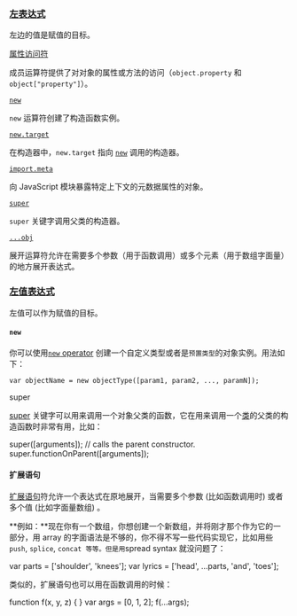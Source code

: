 ### [左表达式](https://developer.mozilla.org/zh-CN/docs/Web/JavaScript/Reference/Operators#左表达式)

左边的值是赋值的目标。

[属性访问符](https://developer.mozilla.org/zh-CN/docs/Web/JavaScript/Reference/Operators/Property_Accessors)

成员运算符提供了对对象的属性或方法的访问（`object.property` 和 `object["property"]`）。

[`new`](https://developer.mozilla.org/zh-CN/docs/Web/JavaScript/Reference/Operators/new)

`new` 运算符创建了构造函数实例。

[`new.target`](https://developer.mozilla.org/zh-CN/docs/Web/JavaScript/Reference/Operators/new.target)

在构造器中，`new.target` 指向 [`new`](https://developer.mozilla.org/zh-CN/docs/Web/JavaScript/Reference/Operators/new) 调用的构造器。

[`import.meta`](https://developer.mozilla.org/zh-CN/docs/Web/JavaScript/Reference/Operators/import.meta)

向 JavaScript 模块暴露特定上下文的元数据属性的对象。

[`super`](https://developer.mozilla.org/zh-CN/docs/Web/JavaScript/Reference/Operators/super)

`super` 关键字调用父类的构造器。

[`...obj`](https://developer.mozilla.org/en-US/docs/Web/JavaScript/Reference/Operators/Spread_syntax)

展开运算符允许在需要多个参数（用于函数调用）或多个元素（用于数组字面量）的地方展开表达式。

### [左值表达式](https://developer.mozilla.org/zh-CN/docs/Web/JavaScript/Guide/Expressions_and_Operators#左值表达式)

左值可以作为赋值的目标。

#### `new`

你可以使用[`new` operator](https://developer.mozilla.org/zh-CN/docs/Web/JavaScript/Reference/Operators/new) 创建一个自定义类型或者是`预置类型`的对象实例。用法如下：

```
var objectName = new objectType([param1, param2, ..., paramN]);
```

super

[super](https://developer.mozilla.org/zh-CN/docs/Web/JavaScript/Reference/Operators/super) 关键字可以用来调用一个对象父类的函数，它在用来调用一个[类](https://developer.mozilla.org/zh-CN/docs/Web/JavaScript/Reference/Classes)的父类的构造函数时非常有用，比如：

super([arguments]); // calls the parent constructor. super.functionOnParent([arguments]);

#### 扩展语句

[扩展语句](https://developer.mozilla.org/en-US/docs/Web/JavaScript/Reference/Operators/Spread_syntax)符允许一个表达式在原地展开，当需要多个参数 (比如函数调用时) 或者多个值 (比如字面量数组) 。

**例如：**现在你有一个数组，你想创建一个新数组，并将刚才那个作为它的一部分，用 array 的字面语法是不够的，你不得不写一些代码实现它，比如用些`push`, `splice`, `concat 等等。但是用`spread syntax 就没问题了：

var parts = ['shoulder', 'knees'];
var lyrics = ['head', ...parts, 'and', 'toes'];

类似的，扩展语句也可以用在函数调用的时候：

function f(x, y, z) { }
var args = [0, 1, 2];
f(...args);